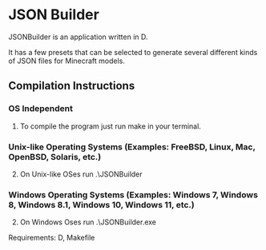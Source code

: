 # JSON Builder

JSONBuilder is an application written in D.

It has a few presets that can be selected to generate several different kinds of JSON files for Minecraft models.

## Compilation Instructions

### OS Independent

1. To compile the program just run make in your terminal.

### Unix-like Operating Systems (Examples: FreeBSD, Linux, Mac, OpenBSD, Solaris, etc.)

2. On Unix-like OSes run .\JSONBuilder

### Windows Operating Systems (Examples: Windows 7, Windows 8, Windows 8.1, Windows 10, Windows 11, etc.)

2. On Windows Oses run .\JSONBuilder.exe

Requirements: D, Makefile
